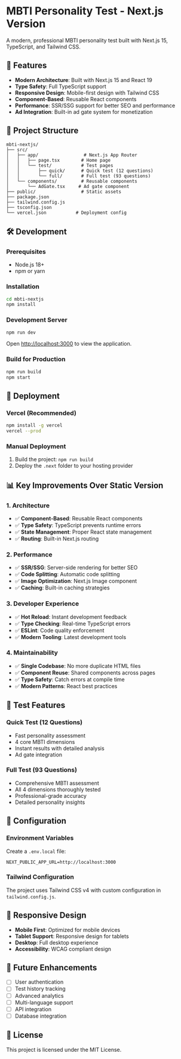 # MBTI Personality Test - Next.js Version

A modern, professional MBTI personality test built with Next.js 15, TypeScript, and Tailwind CSS.

## 🚀 Features

- **Modern Architecture**: Built with Next.js 15 and React 19
- **Type Safety**: Full TypeScript support
- **Responsive Design**: Mobile-first design with Tailwind CSS
- **Component-Based**: Reusable React components
- **Performance**: SSR/SSG support for better SEO and performance
- **Ad Integration**: Built-in ad gate system for monetization

## 📁 Project Structure

```
mbti-nextjs/
├── src/
│   ├── app/                 # Next.js App Router
│   │   ├── page.tsx        # Home page
│   │   └── test/           # Test pages
│   │       ├── quick/      # Quick test (12 questions)
│   │       └── full/       # Full test (93 questions)
│   └── components/         # Reusable components
│       └── AdGate.tsx     # Ad gate component
├── public/                 # Static assets
├── package.json
├── tailwind.config.js
├── tsconfig.json
└── vercel.json           # Deployment config
```

## 🛠️ Development

### Prerequisites
- Node.js 18+ 
- npm or yarn

### Installation
```bash
cd mbti-nextjs
npm install
```

### Development Server
```bash
npm run dev
```

Open [http://localhost:3000](http://localhost:3000) to view the application.

### Build for Production
```bash
npm run build
npm start
```

## 🚀 Deployment

### Vercel (Recommended)
```bash
npm install -g vercel
vercel --prod
```

### Manual Deployment
1. Build the project: `npm run build`
2. Deploy the `.next` folder to your hosting provider

## 📊 Key Improvements Over Static Version

### 1. **Architecture**
- ✅ **Component-Based**: Reusable React components
- ✅ **Type Safety**: TypeScript prevents runtime errors
- ✅ **State Management**: Proper React state management
- ✅ **Routing**: Built-in Next.js routing

### 2. **Performance**
- ✅ **SSR/SSG**: Server-side rendering for better SEO
- ✅ **Code Splitting**: Automatic code splitting
- ✅ **Image Optimization**: Next.js Image component
- ✅ **Caching**: Built-in caching strategies

### 3. **Developer Experience**
- ✅ **Hot Reload**: Instant development feedback
- ✅ **Type Checking**: Real-time TypeScript errors
- ✅ **ESLint**: Code quality enforcement
- ✅ **Modern Tooling**: Latest development tools

### 4. **Maintainability**
- ✅ **Single Codebase**: No more duplicate HTML files
- ✅ **Component Reuse**: Shared components across pages
- ✅ **Type Safety**: Catch errors at compile time
- ✅ **Modern Patterns**: React best practices

## 🎯 Test Features

### Quick Test (12 Questions)
- Fast personality assessment
- 4 core MBTI dimensions
- Instant results with detailed analysis
- Ad gate integration

### Full Test (93 Questions)
- Comprehensive MBTI assessment
- All 4 dimensions thoroughly tested
- Professional-grade accuracy
- Detailed personality insights

## 🔧 Configuration

### Environment Variables
Create a `.env.local` file:
```env
NEXT_PUBLIC_APP_URL=http://localhost:3000
```

### Tailwind Configuration
The project uses Tailwind CSS v4 with custom configuration in `tailwind.config.js`.

## 📱 Responsive Design

- **Mobile First**: Optimized for mobile devices
- **Tablet Support**: Responsive design for tablets
- **Desktop**: Full desktop experience
- **Accessibility**: WCAG compliant design

## 🚀 Future Enhancements

- [ ] User authentication
- [ ] Test history tracking
- [ ] Advanced analytics
- [ ] Multi-language support
- [ ] API integration
- [ ] Database integration

## 📄 License

This project is licensed under the MIT License.